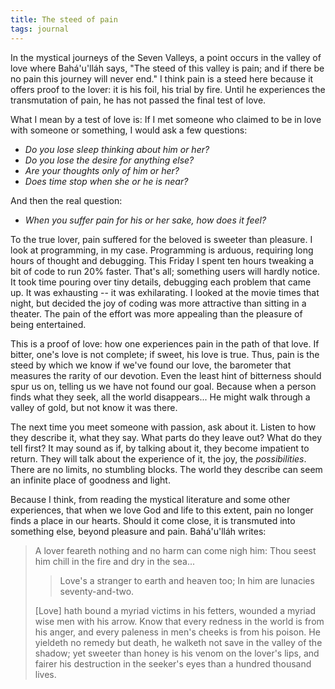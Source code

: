 ```yaml
---
title: The steed of pain
tags: journal
---
```


In the mystical journeys of the Seven Valleys, a point occurs in the
valley of love where Bahá'u'lláh says, "The steed of this valley is
pain; and if there be no pain this journey will never end."  I think
pain is a steed here because it offers proof to the lover: it is his
foil, his trial by fire.  Until he experiences the transmutation of
pain, he has not passed the final test of love.

What I mean by a test of love is: If I met someone who claimed to be in
love with someone or something, I would ask a few questions:

* *Do you lose sleep thinking about him or her?*
* *Do you lose the desire for anything else?*
* *Are your thoughts only of him or her?*
* *Does time stop when she or he is near?*

And then the real question:

* *When you suffer pain for his or her sake, how does it feel?*

To the true lover, pain suffered for the beloved is sweeter than
pleasure.  I look at programming, in my case.  Programming is arduous,
requiring long hours of thought and debugging.  This Friday I spent ten
hours tweaking a bit of code to run 20% faster.  That's all; something
users will hardly notice.  It took time pouring over tiny details,
debugging each problem that came up.  It was exhausting -- it was
exhilarating.  I looked at the movie times that night, but decided the
joy of coding was more attractive than sitting in a theater.  The pain
of the effort was more appealing than the pleasure of being entertained.

This is a proof of love: how one experiences pain in the path of that
love.  If bitter, one's love is not complete; if sweet, his love is
true.  Thus, pain is the steed by which we know if we've found our love,
the barometer that measures the rarity of our devotion.  Even the least
hint of bitterness should spur us on, telling us we have not found our
goal.  Because when a person finds what they seek, all the world
disappears...  He might walk through a valley of gold, but not know it
was there.

The next time you meet someone with passion, ask about it.  Listen to
how they describe it, what they say.  What parts do they leave out?
What do they tell first?  It may sound as if, by talking about it, they
become impatient to return.  They will talk about the experience of it,
the joy, the *possibilities*.  There are no limits, no stumbling blocks.
The world they describe can seem an infinite place of goodness and
light.

Because I think, from reading the mystical literature and some other
experiences, that when we love God and life to this extent, pain no
longer finds a place in our hearts.  Should it come close, it is
transmuted into something else, beyond pleasure and pain.  Bahá'u'lláh
writes:

> A lover feareth nothing and no harm can come nigh him: Thou seest him
> chill in the fire and dry in the sea...
>
> > Love's a stranger to earth and heaven too;
>     In him are lunacies seventy-and-two.
>
> [Love] hath bound a myriad victims in his fetters, wounded a myriad
> wise men with his arrow.  Know that every redness in the world is from
> his anger, and every paleness in men's cheeks is from his poison.  He
> yieldeth no remedy but death, he walketh not save in the valley of the
> shadow; yet sweeter than honey is his venom on the lover's lips, and
> fairer his destruction in the seeker's eyes than a hundred thousand
> lives.


